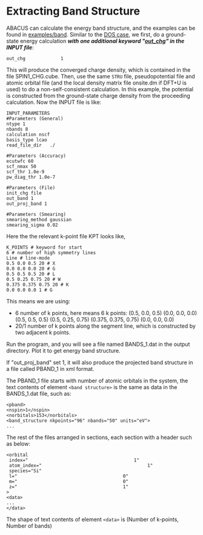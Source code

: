 # Extracting Band Structure

ABACUS can calculate the energy band structure, and the examples can be found in [examples/band](https://github.com/deepmodeling/abacus-develop/tree/develop/examples/band).
Similar to the [DOS case](https://abacus-rtd.readthedocs.io/en/latest/advanced/elec_properties/dos.html), we first, do a ground-state energy calculation ***with one additional keyword "[out_chg](https://abacus-rtd.readthedocs.io/en/latest/advanced/input_files/input-main.html#out-chg)" in the INPUT file***:

```
out_chg             1
```

This will produce the converged charge density, which is contained in the file SPIN1_CHG.cube.
Then, use the same `STRU` file, pseudopotential file and atomic orbital file (and the local density matrix file onsite.dm if DFT+U is used) to do a non-self-consistent calculation. In this example, the potential is constructed from the ground-state charge density from the proceeding calculation. Now the INPUT file is like:

```
INPUT_PARAMETERS
#Parameters (General)
ntype 1
nbands 8
calculation nscf
basis_type lcao
read_file_dir   ./

#Parameters (Accuracy)
ecutwfc 60
scf_nmax 50
scf_thr 1.0e-9
pw_diag_thr 1.0e-7

#Parameters (File)
init_chg file
out_band 1
out_proj_band 1

#Parameters (Smearing)
smearing_method gaussian
smearing_sigma 0.02
```

Here the the relevant k-point file KPT looks like,

```
K_POINTS # keyword for start
6 # number of high symmetry lines
Line # line-mode
0.5 0.0 0.5 20 # X
0.0 0.0 0.0 20 # G
0.5 0.5 0.5 20 # L
0.5 0.25 0.75 20 # W
0.375 0.375 0.75 20 # K
0.0 0.0 0.0 1 # G
```

This means we are using:

- 6 number of k points, here means 6 k points:
  (0.5, 0.0, 0.5) (0.0, 0.0, 0.0) (0.5, 0.5, 0.5) (0.5, 0.25, 0.75) (0.375, 0.375, 0.75) (0.0, 0.0,
  0.0)
- 20/1 number of k points along the segment line, which is constructed by two adjacent k
  points.

Run the program, and you will see a file named BANDS_1.dat in the output directory. Plot it
to get energy band structure.

If "out_proj_band" set 1, it will also produce the projected band structure in a file called PBAND_1 in xml format.

The PBAND_1 file starts with number of atomic orbitals in the system, the text contents of element `<band structure>` is the same as data in the BANDS_1.dat file, such as:

```
<pband>
<nspin>1</nspin>
<norbitals>153</norbitals>
<band_structure nkpoints="96" nbands="50" units="eV">
...

```

The rest of the files arranged in sections, each section with a header such as below:

```
<orbital
 index="                                       1"
 atom_index="                                       1"
 species="Si"
 l="                                       0"
 m="                                       0"
 z="                                       1"
>
<data>
...
</data>

```

The shape of text contents of element `<data>` is (Number of k-points, Number of bands)
